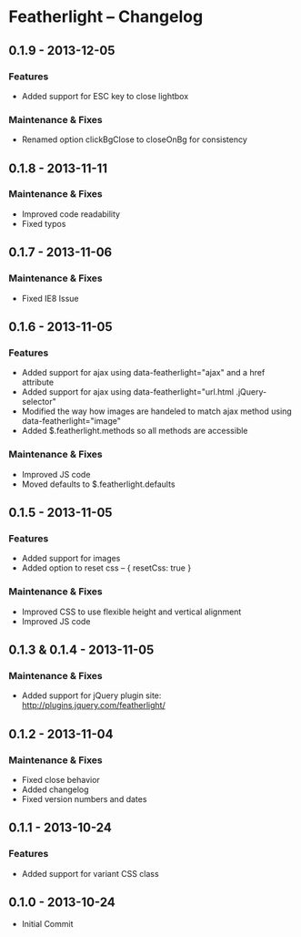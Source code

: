 Featherlight – Changelog
===================================

0.1.9 - 2013-12-05
-----------------------------------
### Features
* Added support for ESC key to close lightbox

### Maintenance & Fixes
* Renamed option clickBgClose to closeOnBg for consistency


0.1.8 - 2013-11-11
-----------------------------------
### Maintenance & Fixes
* Improved code readability
* Fixed typos


0.1.7 - 2013-11-06
-----------------------------------
### Maintenance & Fixes
* Fixed IE8 Issue


0.1.6 - 2013-11-05
-----------------------------------
### Features
* Added support for ajax using data-featherlight="ajax" and a href attribute
* Added support for ajax using data-featherlight="url.html .jQuery-selector"
* Modified the way how images are handeled to match ajax method using data-featherlight="image"
* Added $.featherlight.methods so all methods are accessible

### Maintenance & Fixes
* Improved JS code
* Moved defaults to $.featherlight.defaults


0.1.5 - 2013-11-05
-----------------------------------
### Features
* Added support for images
* Added option to reset css – { resetCss: true }

### Maintenance & Fixes
* Improved CSS to use flexible height and vertical alignment
* Improved JS code


0.1.3 & 0.1.4 - 2013-11-05
-----------------------------------
### Maintenance & Fixes
* Added support for jQuery plugin site: http://plugins.jquery.com/featherlight/


0.1.2 - 2013-11-04
-----------------------------------
### Maintenance & Fixes
* Fixed close behavior
* Added changelog
* Fixed version numbers and dates


0.1.1 - 2013-10-24
-----------------------------------
### Features
* Added support for variant CSS class


0.1.0 - 2013-10-24
-----------------------------------

* Initial Commit